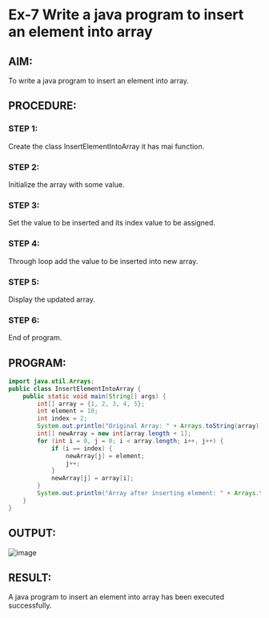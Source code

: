 # Ex-7 Write a java program to insert an element into array
## AIM:
To write a java program to insert an element into array.
## PROCEDURE:
### STEP 1:
Create the class InsertElementIntoArray it has mai function.
### STEP 2:
Initialize the array with some value.
### STEP 3:
Set the value to be inserted and its index value to be assigned.
### STEP 4:
Through loop add the value to be inserted into new array.
### STEP 5:
Display the updated array.
### STEP 6:
End of program.
## PROGRAM:
```java
import java.util.Arrays;
public class InsertElementIntoArray {
    public static void main(String[] args) {
        int[] array = {1, 2, 3, 4, 5};
        int element = 10;
        int index = 2;
        System.out.println("Original Array: " + Arrays.toString(array));
        int[] newArray = new int[array.length + 1];
        for (int i = 0, j = 0; i < array.length; i++, j++) {
            if (i == index) {
                newArray[j] = element;
                j++;
            }
            newArray[j] = array[i];
        }
        System.out.println("Array after inserting element: " + Arrays.toString(newArray));
    }
}
```
## OUTPUT:
![image](https://github.com/Karthikeyan21001828/Java_EX07/assets/93427303/8c049f52-69f3-4e7c-b629-46b6b67f45dc)

## RESULT:
A java program to insert an element into array has been executed successfully.
